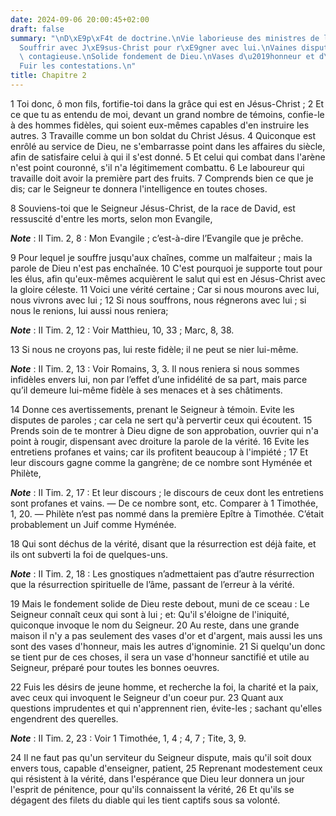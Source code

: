 ```yaml
---
date: 2024-09-06 20:00:45+02:00
draft: false
summary: "\nD\xE9p\xF4t de doctrine.\nVie laborieuse des ministres de l\u2019Evangile.\n\
  Souffrir avec J\xE9sus-Christ pour r\xE9gner avec lui.\nVaines disputes.\nDoctrine\
  \ contagieuse.\nSolide fondement de Dieu.\nVases d\u2019honneur et d\u2019ignominie.\n\
  Fuir les contestations.\n"
title: Chapitre 2
---
```





1 Toi donc, ô mon fils, fortifie-toi dans la grâce qui est en Jésus-Christ ; 2 Et ce que tu as entendu de moi, devant un grand nombre de témoins, confie-le à des hommes fidèles, qui soient eux-mêmes capables d'en instruire les autres. 3 Travaille comme un bon soldat du Christ Jésus. 4 Quiconque est enrôlé au service de Dieu, ne s'embarrasse point dans les affaires du siècle, afin de satisfaire celui à qui il s'est donné. 5 Et celui qui combat dans l'arène n'est point couronné, s'il n'a légitimement combattu. 6 Le laboureur qui travaille doit avoir la première part des fruits. 7 Comprends bien ce que je dis; car le Seigneur te donnera l'intelligence en toutes choses.


8 Souviens-toi que le Seigneur Jésus-Christ, de la race de David, est ressuscité d'entre les morts, selon mon Evangile,

***Note*** :  II Tim. 2, 8 : Mon Evangile ; c’est-à-dire l’Evangile que je prêche.

9 Pour lequel je souffre jusqu'aux chaînes, comme un malfaiteur ; mais la parole de Dieu n'est pas enchaînée. 10 C'est pourquoi je supporte tout pour les élus, afin qu'eux-mêmes acquièrent le salut qui est en Jésus-Christ avec la gloire céleste. 11 Voici une vérité certaine ; Car si nous mourons avec lui, nous vivrons avec lui ; 12 Si nous souffrons, nous régnerons avec lui ; si nous le renions, lui aussi nous reniera;

***Note*** :  II Tim. 2, 12 : Voir Matthieu, 10, 33 ; Marc, 8, 38.

13 Si nous ne croyons pas, lui reste fidèle; il ne peut se nier lui-même.

***Note*** :  II Tim. 2, 13 : Voir Romains, 3, 3. Il nous reniera si nous sommes infidèles envers lui, non par l’effet d’une infidélité de sa part, mais parce qu’il demeure lui-même fidèle à ses menaces et à ses châtiments.


14 Donne ces avertissements, prenant le Seigneur à témoin. Evite les disputes de paroles ; car cela ne sert qu'à pervertir ceux qui écoutent. 15 Prends soin de te montrer à Dieu digne de son approbation, ouvrier qui n'a point à rougir, dispensant avec droiture la parole de la vérité. 16 Evite les entretiens profanes et vains; car ils profitent beaucoup à l'impiété ; 17 Et leur discours gagne comme la gangrène; de ce nombre sont Hyménée et Philète,

***Note*** :  II Tim. 2, 17 : Et leur discours ; le discours de ceux dont les entretiens sont profanes et vains. ― De ce nombre sont, etc. Comparer à 1 Timothée, 1, 20. ― Philète n’est pas nommé dans la première Epître à Timothée. C’était probablement un Juif comme Hyménée.

18 Qui sont déchus de la vérité, disant que la résurrection est déjà faite, et ils ont subverti la foi de quelques-uns.

***Note*** :  II Tim. 2, 18 : Les gnostiques n’admettaient pas d’autre résurrection que la résurrection spirituelle de l’âme, passant de l’erreur à la vérité.

19 Mais le fondement solide de Dieu reste debout, muni de ce sceau : Le Seigneur connaît ceux qui sont à lui ; et: Qu'il s'éloigne de l'iniquité, quiconque invoque le nom du Seigneur. 20 Au reste, dans une grande maison il n'y a pas seulement des vases d'or et d'argent, mais aussi les uns sont des vases d'honneur, mais les autres d'ignominie. 21 Si quelqu'un donc se tient pur de ces choses, il sera un vase d'honneur sanctifié et utile au Seigneur, préparé pour toutes les bonnes oeuvres.


22 Fuis les désirs de jeune homme, et recherche la foi, la charité et la paix, avec ceux qui invoquent le Seigneur d'un coeur pur. 23 Quant aux questions imprudentes et qui n'apprennent rien, évite-les ; sachant qu'elles engendrent des querelles.

***Note*** :  II Tim. 2, 23 : Voir 1 Timothée, 1, 4 ; 4, 7 ; Tite, 3, 9.

24 Il ne faut pas qu'un serviteur du Seigneur dispute, mais qu'il soit doux envers tous, capable d'enseigner, patient, 25 Reprenant modestement ceux qui résistent à la vérité, dans l'espérance que Dieu leur donnera un jour l'esprit de pénitence, pour qu'ils connaissent la vérité, 26 Et qu'ils se dégagent des filets du diable qui les tient captifs sous sa volonté.

